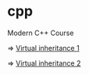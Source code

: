 # cpp

Modern C++ Course

=> [Virtual inheritance 1](https://www.youtube.com/watch?v=jYP_MfI4b5A)

=> [Virtual inheritance 2](https://www.youtube.com/watch?v=GsK_4doAmpc)
